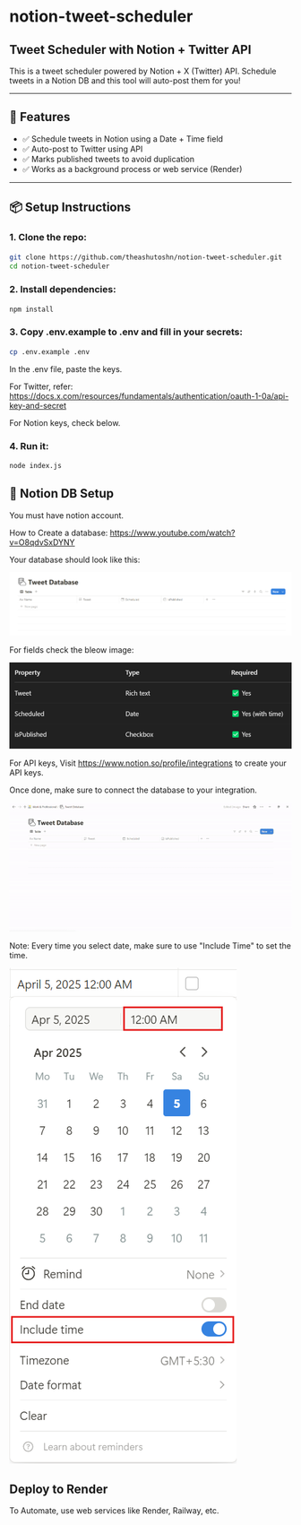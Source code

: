 # notion-tweet-scheduler
 
## Tweet Scheduler with Notion + Twitter API

This is a tweet scheduler powered by Notion + X (Twitter) API. Schedule tweets in a Notion DB and this tool will auto-post them for you!

---

## 🚀 Features

- ✅ Schedule tweets in Notion using a Date + Time field
- ✅ Auto-post to Twitter using API
- ✅ Marks published tweets to avoid duplication
- ✅ Works as a background process or web service (Render)

---

## 📦 Setup Instructions

### 1. Clone the repo:
```bash
git clone https://github.com/theashutoshn/notion-tweet-scheduler.git
cd notion-tweet-scheduler
```

### 2. Install dependencies:
```bash
npm install
```

### 3. Copy .env.example to .env and fill in your secrets:
```bash
cp .env.example .env
```
In the .env file, paste the keys.

For Twitter, refer: https://docs.x.com/resources/fundamentals/authentication/oauth-1-0a/api-key-and-secret

For Notion keys, check below.
    
    
### 4. Run it:
```bash
node index.js
```


## 🧠 Notion DB Setup
You must have notion account.

How to Create a database: https://www.youtube.com/watch?v=O8qdvSxDYNY

Your database should look like this:

![alt text](/assets/image.png)

For fields check the bleow image:

![alt text](/assets/image-2.png)

For API keys, Visit https://www.notion.so/profile/integrations to create your API keys.

Once done, make sure to connect the database to your integration.

![alt text](/assets/notion-tweet-schedular-integration.gif)



Note: Every time you select date, make sure to use "Include Time" to set the time.

![alt text](/assets/image-1.png)

##  Deploy to Render
To Automate, use web services like Render, Railway, etc.